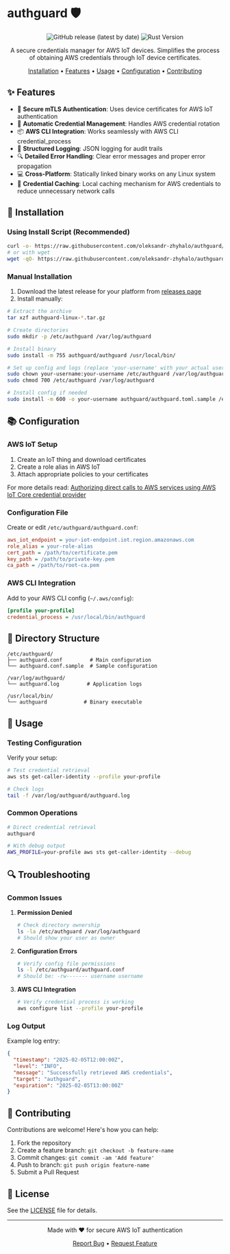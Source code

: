# authguard 🛡️

<div align="center">

![GitHub release (latest by date)](https://img.shields.io/github/v/release/oleksandr-zhyhalo/authguard)
![Rust Version](https://img.shields.io/badge/rust-1.70%2B-blue.svg)

A secure credentials manager for AWS IoT devices. Simplifies the process of obtaining AWS credentials through IoT device certificates.

[Installation](#installation) •
[Features](#features) •
[Usage](#usage) •
[Configuration](#configuration) •
[Contributing](#contributing)

</div>

## ✨ Features

- 🔐 **Secure mTLS Authentication**: Uses device certificates for AWS IoT authentication
- 🔄 **Automatic Credential Management**: Handles AWS credential rotation
- 📦 **AWS CLI Integration**: Works seamlessly with AWS CLI credential_process
- 📝 **Structured Logging**: JSON logging for audit trails
- 🔍 **Detailed Error Handling**: Clear error messages and proper error propagation
- 💻 **Cross-Platform**: Statically linked binary works on any Linux system
- 💾 **Credential Caching**: Local caching mechanism for AWS credentials to reduce unnecessary network calls

## 🚀 Installation

### Using Install Script (Recommended)

```bash
curl -o- https://raw.githubusercontent.com/oleksandr-zhyhalo/authguard/main/install.sh | sudo bash
# or with wget
wget -qO- https://raw.githubusercontent.com/oleksandr-zhyhalo/authguard/main/install.sh | sudo bash
```

### Manual Installation

1. Download the latest release for your platform from [releases page](https://github.com/oleksandr-zhyhalo/authguard/releases)
2. Install manually:
```bash
# Extract the archive
tar xzf authguard-linux-*.tar.gz

# Create directories
sudo mkdir -p /etc/authguard /var/log/authguard

# Install binary
sudo install -m 755 authguard/authguard /usr/local/bin/

# Set up config and logs (replace 'your-username' with your actual username)
sudo chown your-username:your-username /etc/authguard /var/log/authguard
sudo chmod 700 /etc/authguard /var/log/authguard

# Install config if needed
sudo install -m 600 -o your-username authguard/authguard.toml.sample /etc/authguard/authguard.conf
```

## 📚 Configuration

### AWS IoT Setup

1. Create an IoT thing and download certificates
2. Create a role alias in AWS IoT
3. Attach appropriate policies to your certificates

For more details read:
[Authorizing direct calls to AWS services using AWS IoT Core credential provider
   ](https://docs.aws.amazon.com/iot/latest/developerguide/authorizing-direct-aws.html)

### Configuration File

Create or edit `/etc/authguard/authguard.conf`:
```ini
aws_iot_endpoint = your-iot-endpoint.iot.region.amazonaws.com
role_alias = your-role-alias
cert_path = /path/to/certificate.pem
key_path = /path/to/private-key.pem
ca_path = /path/to/root-ca.pem
```

### AWS CLI Integration

Add to your AWS CLI config (`~/.aws/config`):
```ini
[profile your-profile]
credential_process = /usr/local/bin/authguard
```

## 📂 Directory Structure

```
/etc/authguard/
├── authguard.conf         # Main configuration
└── authguard.conf.sample  # Sample configuration

/var/log/authguard/
└── authguard.log         # Application logs

/usr/local/bin/
└── authguard            # Binary executable
```

## 🔨 Usage

### Testing Configuration

Verify your setup:
```bash
# Test credential retrieval
aws sts get-caller-identity --profile your-profile

# Check logs
tail -f /var/log/authguard/authguard.log
```

### Common Operations

```bash
# Direct credential retrieval
authguard

# With debug output
AWS_PROFILE=your-profile aws sts get-caller-identity --debug
```

## 🔍 Troubleshooting

### Common Issues

1. **Permission Denied**
   ```bash
   # Check directory ownership
   ls -la /etc/authguard /var/log/authguard
   # Should show your user as owner
   ```

2. **Configuration Errors**
   ```bash
   # Verify config file permissions
   ls -l /etc/authguard/authguard.conf
   # Should be: -rw------- username username
   ```

3. **AWS CLI Integration**
   ```bash
   # Verify credential process is working
   aws configure list --profile your-profile
   ```

### Log Output

Example log entry:
```json
{
  "timestamp": "2025-02-05T12:00:00Z",
  "level": "INFO",
  "message": "Successfully retrieved AWS credentials",
  "target": "authguard",
  "expiration": "2025-02-05T13:00:00Z"
}
```

## 🤝 Contributing

Contributions are welcome! Here's how you can help:

1. Fork the repository
2. Create a feature branch: `git checkout -b feature-name`
3. Commit changes: `git commit -am 'Add feature'`
4. Push to branch: `git push origin feature-name`
5. Submit a Pull Request

## 📄 License

See the [LICENSE](LICENSE) file for details.

---

<div align="center">
Made with ❤️ for secure AWS IoT authentication

[Report Bug](https://github.com/oleksandr-zhyhalo/authguard/issues) • [Request Feature](https://github.com/oleksandr-zhyhalo/authguard/issues)
</div>

